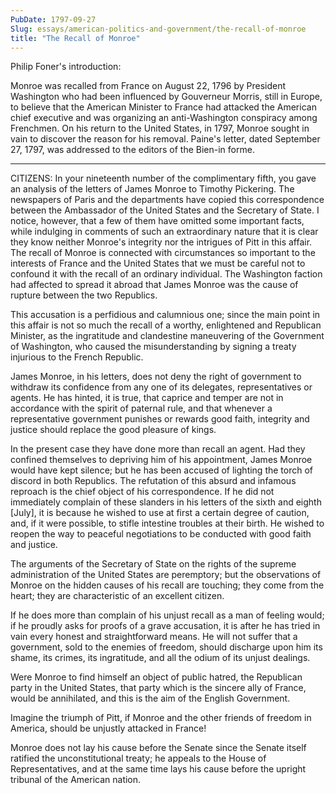 ```yaml
---
PubDate: 1797-09-27
Slug: essays/american-politics-and-government/the-recall-of-monroe
title: "The Recall of Monroe"
---
```


   Philip Foner's introduction:

   Monroe was recalled from France on August 22, 1796 by President Washington
   who had been influenced by Gouverneur Morris, still in Europe, to believe
   that the American Minister to France had attacked the American chief
   executive and was organizing an anti-Washington conspiracy among
   Frenchmen. On his return to the United States, in 1797, Monroe sought in
   vain to discover the reason for his removal. Paine's letter, dated
   September 27, 1797, was addressed to the editors of the Bien-in forme.

   ***



   CITIZENS: In your nineteenth number of the complimentary fifth, you gave
   an analysis of the letters of James Monroe to Timothy Pickering. The
   newspapers of Paris and the departments have copied this correspondence
   between the Ambassador of the United States and the Secretary of State. I
   notice, however, that a few of them have omitted some important facts,
   while indulging in comments of such an extraordinary nature that it is
   clear they know neither Monroe's integrity nor the intrigues of Pitt in
   this affair. The recall of Monroe is connected with circumstances so
   important to the interests of France and the United States that we must be
   careful not to confound it with the recall of an ordinary individual. The
   Washington faction had affected to spread it abroad that James Monroe was
   the cause of rupture between the two Republics.

   This accusation is a perfidious and calumnious one; since the main point
   in this affair is not so much the recall of a worthy, enlightened and
   Republican Minister, as the ingratitude and clandestine maneuvering of the
   Government of Washington, who caused the misunderstanding by signing a
   treaty injurious to the French Republic.

   James Monroe, in his letters, does not deny the right of government to
   withdraw its confidence from any one of its delegates, representatives or
   agents. He has hinted, it is true, that caprice and temper are not in
   accordance with the spirit of paternal rule, and that whenever a
   representative government punishes or rewards good faith, integrity and
   justice should replace the good pleasure of kings.

   In the present case they have done more than recall an agent. Had they
   confined themselves to depriving him of his appointment, James Monroe
   would have kept silence; but he has been accused of lighting the torch of
   discord in both Republics. The refutation of this absurd and infamous
   reproach is the chief object of his correspondence. If he did not
   immediately complain of these slanders in his letters of the sixth and
   eighth [July], it is because he wished to use at first a certain degree of
   caution, and, if it were possible, to stifle intestine troubles at their
   birth. He wished to reopen the way to peaceful negotiations to be
   conducted with good faith and justice.

   The arguments of the Secretary of State on the rights of the supreme
   administration of the United States are peremptory; but the observations
   of Monroe on the hidden causes of his recall are touching; they come from
   the heart; they are characteristic of an excellent citizen.

   If he does more than complain of his unjust recall as a man of feeling
   would;  if he proudly asks for proofs of a grave accusation, it is after
   he has tried in vain every honest and straightforward means. He will not
   suffer that a government, sold to the enemies of freedom, should discharge
   upon him its shame, its crimes, its ingratitude, and all the odium of its
   unjust dealings.

   Were Monroe to find himself an object of public hatred, the Republican
   party in the United States, that party which is the sincere ally of
   France, would be annihilated, and this is the aim of the English
   Government.

   Imagine the triumph of Pitt, if Monroe and the other friends of freedom in
   America, should be unjustly attacked in France!

   Monroe does not lay his cause before the Senate since the Senate itself
   ratified the unconstitutional treaty; he appeals to the House of
   Representatives, and at the same time lays his cause before the upright
   tribunal of the American nation.


